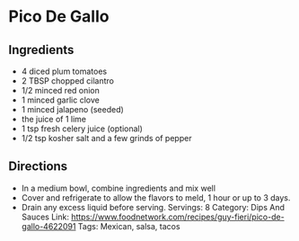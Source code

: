 # Pico De Gallo
## Ingredients
- 4 diced plum tomatoes
- 2 TBSP chopped cilantro
- 1/2 minced red onion
- 1 minced garlic clove
- 1 minced jalapeno (seeded)
- the juice of 1 lime
- 1 tsp fresh celery juice (optional)
- 1/2 tsp kosher salt and a few grinds of pepper
## Directions
- In a medium bowl, combine ingredients and mix well
- Cover and refrigerate to allow the flavors to meld, 1 hour or up to 3 days.
- Drain any excess liquid before serving.
Servings: 8
Category: Dips And Sauces
Link: https://www.foodnetwork.com/recipes/guy-fieri/pico-de-gallo-4622091
Tags: Mexican, salsa, tacos
